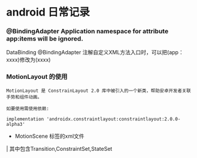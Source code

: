 # android 日常记录

### @BindingAdapter  Application namespace for attribute app:items will be ignored.

DataBinding @BindingAdapter  注解自定义XML方法入口时，可以把(app：xxxx)修改为(xxxx)

### MotionLayout 的使用

```
MotionLayout 是 ConstrainLayout 2.0 库中被引入的一个新类，帮助安卓开发者关联手势和组件动画。

如要使用需使用依赖:

implementation 'androidx.constraintlayout:constraintlayout:2.0.0-alpha3'

```

* MotionScene 标签的xml文件

|  其中包含Transition,ConstraintSet,StateSet

 
